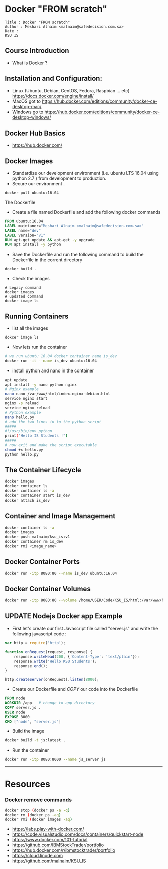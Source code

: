 # Docker "FROM scratch"
```
Title : Docker "FROM scratch"
Author : Meshari Alnaim <malnaim@safedecision.com.sa>
Date : 
KSU IS 

```
## Course Introduction
  * What is Docker ?

## Installation and Configuration: 
  * Linux (Ubuntu, Debian, CentOS, Fedora, Raspbian ... etc) <https://docs.docker.com/engine/install/> 
  * MacOS got to <https://hub.docker.com/editions/community/docker-ce-desktop-mac/>
  * Windows go to <https://hub.docker.com/editions/community/docker-ce-desktop-windows/>
 
## Docker Hub Basics
  * <https://hub.docker.com/>
## Docker Images
  * Standardize our development environment (i.e. ubuntu LTS 16.04 using python 2.7 ) from development to production.
  * Secure our environment . 
```bash
docker pull ubuntu:16.04
```
 The Dockerfile
  * Create a file named Dockerfile and add the following docker commands
``` dockerfile
FROM ubuntu:16.04
LABEL maintaner="Meshari Alnaim <malnaim@safedecision.com.sa>"
LABEL name="dev"
LABEL version="v1"
RUN apt-get update && apt-get -y upgrade 
RUN apt install -y python
```
  * Save the Dockerfile and run the following command to build the Dockerfile in the corrent directory 
``` bash
docker build .
```
  * Check the images 
```
# Legacy command
docker images 
# updated command
docker image ls
```
## Running Containers
* list all the images
``` bash
dokcer image ls
``` 
* Now lets run the container 
``` bash
# we run ubuntu 16.04 docker container name is_dev
docker run -it --name is_dev ubuntu:16.04
```
* install python and nano in the container
``` bash
apt update
apt install -y nano python nginx
# Nginx example
nano nano /var/www/html/index.nginx-debian.html
service nginx start
nginx -s reload
service nginx reload
# Python example 
nano hello.py
# add the two lines in to the python script
#####
#!/usr/bin/env python
print("Hello IS Students !")
#####
# now exit and make the script executable
chmod +x hello.py
python hello.py
```

## The Container Lifecycle

``` bash
docker images
docker container ls
docker container ls -a
docker container start is_dev
docker attach is_dev
```
## Container and Image Management
``` bash
docker container ls -a
docker images 
docker push malnaim/ksu_is:v1
docker container rm is_dev
docker rmi <image_name>
```
## Docker Container Ports
``` bash
docker run -itp 8080:80 --name is_dev ubuntu:16.04
``` 
## Docker Container Volumes
``` bash 
docker run -itp 8080:80 --volume /home/USER/Code/KSU_IS/html:/var/www/html:ro --name is_dev ubuntu:16.04
```
## **UPDATE Nodejs Docker app Example**
* First let's create our first Javascript file called "server.js" and write the following javascript code :
``` javascript
var http = require('http');

function onRequest(request, response) {
    response.writeHead(200, {'Content-Type': 'text/plain'});
    response.write('Hello KSU Students');
    response.end();
}

http.createServer(onRequest).listen(8000); 
```
* Create our Dockerfile and *COPY* our code into the Dockerfile
``` Dockerfile
FROM node
WORKDIR /app   # change to app directory 
COPY server.js .
USER node
EXPOSE 8000
CMD ["node", "server.js"]
```
* Build the image 
```bash
docker build -t js:latest .
```
* Run the container 
``` bash
docker run -itp 8080:8000 --name js_server js
```
----
# Resources 
### Docker remove commands
``` bash
docker stop (docker ps -a -q)
docker rm (docker ps -aq)
docker rmi (docker images -aq)
```
* <https://labs.play-with-docker.com/>
* <https://code.visualstudio.com/docs/containers/quickstart-node>
* <https://www.docker.com/101-tutorial>
* <https://github.com/IBMStockTrader/portfolio>
* <https://hub.docker.com/r/ibmstocktrader/portfolio>
* <https://cloud.linode.com>
* <https://github.com/malnaim/KSU_IS>